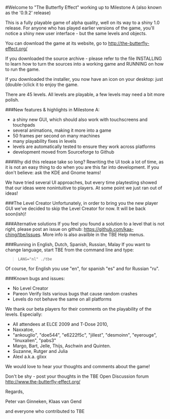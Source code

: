 #Welcome to "The Butterfly Effect"
working up to Milestone A (also known as the '0.9.2' release)

This is a fully playable game of alpha quality, well on its way to a shiny
1.0 release. For anyone who has played earlier versions of the game, you'll
notice a shiny new user interface - but the same levels and objects.

You can download the game at its website, 
go to          http://the-butterfly-effect.org/

If you downloaded the source archive - please refer to the file INSTALLING
to learn how to turn the sources into a working game and RUNNING on how
to run the game.

If you downloaded the installer, you now have an icon on your desktop: 
just (double-)click it to enjoy the game.

There are 45 levels.
All levels are playable, a few levels may need a bit more polish.

###New features & highlights in Milestone A:
 * a shiny new GUI, which should also work with touchscreens and touchpads
 * several animations, making it more into a game
 * 50 frames per second on many machines
 * many playability fixes in levels
 * levels are automatically tested to ensure they work across platforms
 * development moved from Sourceforge to Github

###Why did this release take so long?
Rewriting the UI took a lot of time, as it is not an easy thing to do when you
are this far into development.
If you don't believe: ask the KDE and Gnome teams!

We have tried several UI approaches, but every time playtesting showed that
our ideas were nonintuitive to players. At some point we just ran out of ideas!

###The Level Creator
Unfortunately, in order to bring you the new player GUI we've decided to skip
the Level Creator for now. It will be back soon(ish)!

###Alternative solutions
If you feel you found a solution to a level that is not right, please post an
issue on github: https://github.com/kaa-ching/tbe/issues. 
More info is also availble in the TBE Help menus.

###Running in English, Dutch, Spanish, Russian, Malay
If you want to change language, start TBE from the command line and
type:
> `LANG="nl" ./tbe`

Of course, for English you use "en", for spanish "es" and for Russian "ru".

###Known bugs and issues:
  * No Level Creator
  * Pareon Verify lists various bugs that cause random crashes
  * Levels do not behave the same on all platforms


We thank our beta players for their comments on the playability of the levels.
Especially:
 * All attendees at ELCE 2009 and T-Dose 2010, 
 * Naxxatoe, 
 * "ankouglio", "doe544", "e6222f5c", "jillest", "desmoinn", 
   "eyerouge", "linuxalien", "pabs3"
 * Margo, Bart, Jelle, Thijs, Aschwin and Quinten.
 * Suzanne, Rutger and Julia
 * Alexl a.k.a. glixx

We would love to hear your thoughts and comments about the game!

Don't be shy - post your thoughts in the TBE Open Discussion forum 
   http://www.the-butterfly-effect.org/


Regards,

Peter van Ginneken, Klaas van Gend

and everyone who contributed to TBE
